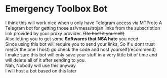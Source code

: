 # Emergency Toolbox Bot
I think this will work nice when u only have Telegram access via MTProto
A Telegram bot for getting those ss/vmess/trojan links from the subscription link provided by your proxy provider. ~~(Go host it yourself)~~
<br>
Also letting you to get some **Softwares that NSA hate** you need
<br>
Since using this bot will require you to send your links, So if u dont trust me(Or the one I host) go check the code and host yourself(recommend)
<br>
I make sure this bot will only save your stuff in a very little bit of time and will delete all of it after sending to you.
<br>
Nah, Nobody will use this anyway
<br>
I will host a bot based on this later